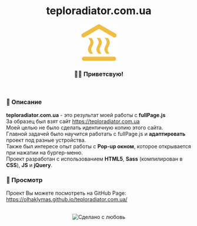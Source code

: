 <div align="center">
   <h1>teploradiator.com.ua</h1>
   <img src="https://github.com/OlhaKlymas/teploradiator.com.ua/blob/master/img/icon.png" width="100px"/>
</div>

<h3 align="center">👋🏼 Приветсвую!</h3>
<br> 

### 📜 Описание  
<b>teploradiator.com.ua</b> - это результат моей работы с <b>fullPage.js</b><br> 
За образец был взят сайт https://teploradiator.com.ua<br> 
Моей целью не было сделать идентичную копию этого сайта.<br> 
Главной задачей было научится работать с fullPage.js и <strong>адаптировать</strong> проект под разные устройства.
<br> 
Также был интересе опыт работы с <strong>Pop-up окном</strong>, которое открывается при нажатии на бургер-меню.<br> 
Проект разработан с использованием <strong>HTML5</strong>, <strong>Sass</strong> (компилирован в <strong>CSS</strong>), <strong>JS</strong> и <strong>jQuery</strong>.

### 📸 Просмотр 
Проект Вы можете посмотреть на GitHub Page:<br> 
https://olhaklymas.github.io/teploradiator.com.ua/

<br> 
<div align="center">
    <img src="https://img.shields.io/badge/%D0%A1%D0%B4%D0%B5%D0%BB%D0%B0%D0%BD%D0%BE%20%D1%81-%F0%9F%96%A4-red.svg?longCache=true&style=for-the-badge&colorA=000&colorB=fedcba"
      alt="Сделано с любовь" />
</div>



